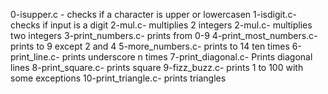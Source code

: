 0-isupper.c - checks if a character is upper or lowercasen
1-isdigit.c- checks if input is a digit
2-mul.c- multiplies 2 integers
2-mul.c- multiplies two integers
3-print_numbers.c- prints from 0-9
4-print_most_numbers.c- prints to 9 except 2 and 4
5-more_numbers.c- prints to 14 ten times
6-print_line.c- prints underscore n times
7-print_diagonal.c- Prints diagonal lines
8-print_square.c- prints square
9-fizz_buzz.c- prints 1 to 100 with some exceptions
10-print_triangle.c- prints triangles
